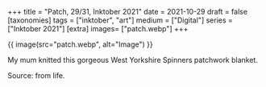 +++
title = "Patch, 29/31, Inktober 2021"
date = 2021-10-29
draft =  false
[taxonomies]
tags = ["inktober", "art"]
medium = ["Digital"]
series = ["Inktober 2021"]
[extra]
images= ["patch.webp"]
+++

{{ image(src="patch.webp", alt="Image") }}

My mum knitted this gorgeous West Yorkshire Spinners patchwork blanket.

Source: from life.
